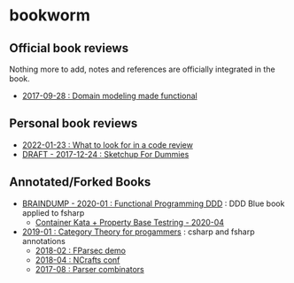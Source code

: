 # bookworm

## Official book reviews
Nothing more to add, notes and references are officially integrated in the book.

 - [2017-09-28 : Domain modeling made functional](https://cboudereau.github.io/bookworm/2017-09-28_Domain_modeling_made_functional/)

## Personal book reviews
 - [2022-01-23 : What to look for in a code review](https://cboudereau.github.io/bookworm/2022-01-23_Code_Review/)
 - [DRAFT - 2017-12-24 : Sketchup For Dummies](https://cboudereau.github.io/bookworm/2017-12-24_Sketchup_For_Dummies/)

## Annotated/Forked Books
 - [BRAINDUMP - 2020-01 : Functional Programming DDD](https://github.com/cboudereau/fpddd) : DDD Blue book applied to fsharp
   - [Container Kata + Property Base Testring - 2020-04](https://youtu.be/n81pYPdzW7g)
 - [2019-01 : Category Theory for progammers](https://github.com/cboudereau/category-theory-for-dotnet-programmers) : csharp and fsharp annotations
   - [2018-02 : FParsec demo](https://www.meetup.com/functional-programming-in-f/events/247245634/)
   - [2018-04 : NCrafts conf](https://mobile.twitter.com/ncraftsConf/status/983306821984190464)
   - [2017-08 : Parser combinators](https://cboudereau.github.io/fsharp/parser/combinator/fparsec/proto3/2017/08/10/proto3-parser.html)
